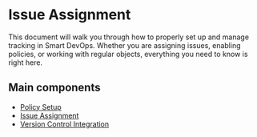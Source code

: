 # Issue Assignment
This document will walk you through how to properly set up and manage tracking in Smart DevOps. Whether you are assigning issues, enabling policies, or working with regular objects, everything you need to know is right here.

## Main components
- [Policy Setup](/setupguide/policymain/policysetupguide.md)
- [Issue Assignment](/setupguide/issuemain/issueassignment.md)
- [Version Control Integration](/setupguide/integration.md)